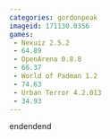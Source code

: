 ```yaml
---
categories: gordonpeak
imageid: 171130.0356
games:
 - Nexuiz 2.5.2
 - 64.89
 - OpenArena 0.8.8
 - 66.37
 - World of Padman 1.2
 - 74.63
 - Urban Terror 4.2.013
 - 34.93
---
```


endendend
